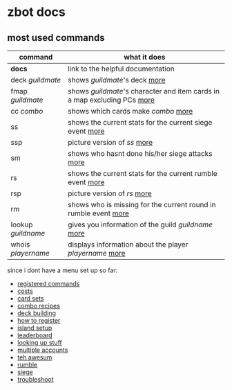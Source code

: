 # zbot docs

## most used commands

| command 				| what it does |
|--|--|
| **docs** 				| link to the helpful documentation |
| deck _guildmate_ 		| shows _guildmate_'s deck [more](deck-building) |
| fmap _guildmate_ 		| shows _guildmate_'s character and item cards in a map excluding PCs [more](deck-building) |
| cc _combo_ 			| shows which cards make _combo_ [more](combo-recipes) |
| ss 					| shows the current stats for the current siege event [more](siege) |
| ssp 					| picture version of _ss_ [more](siege) |
| sm 					| shows who hasnt done his/her siege attacks [more](siege) |
| rs 					| shows the current stats for the current rumble event [more](rumble) |
| rsp 					| picture version of _rs_ [more](rumble) |
| rm 					| shows who is missing for the current round in rumble event [more](rumble) |
| lookup _guildname_ 	| gives you information of the guild _guildname_ [more](looking-up-stuff) |
| whois _playername_ 	| displays information about the player _playername_ [more](looking-up-stuff) |


since i dont have a menu set up so far:
 * [registered commands](registered-commands)
 * [costs](costs)
 * [card sets](card-sets)
 * [combo recipes](combo-recipes)
 * [deck building](deck-building)
 * [how to register](how-to-register)
 * [island setup](island-setup)
 * [leaderboard](leaderboard)
 * [looking up stuff](looking-up-stuff)
 * [multiple accounts](multiple-accounts)
 * [teh awesum](registered-commands)
 * [rumble](rumble)
 * [siege](siege)
 * [troubleshoot](troubleshoot)

<!--stackedit_data:
eyJoaXN0b3J5IjpbLTc5OTc0NzU5LDE4NzA5NDAwMTcsLTI4OT
g2ODA1MywtMTIwOTkzMjMwOSw1OTcwNjMyOTMsMTkyNDIyOTAz
MiwxMjgyODM1MDMwLDE5NjM3Njg0NDMsMTQ5NDI1NTYxNCwtMj
A2MDEzNzUxM119
-->